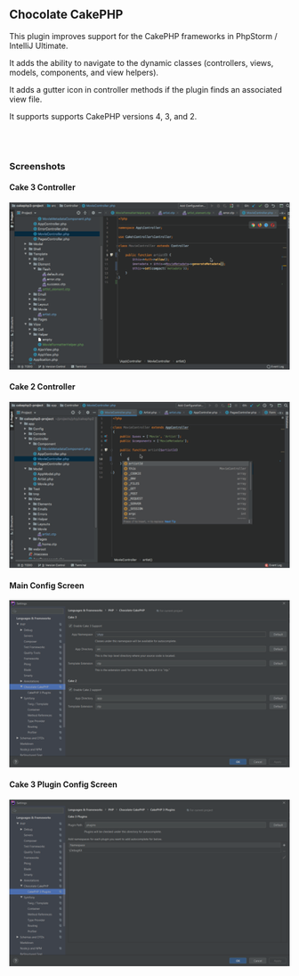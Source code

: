 ## Chocolate CakePHP

<!-- Plugin description -->
This plugin improves support for the CakePHP frameworks in PhpStorm / IntelliJ Ultimate.

It adds the ability to navigate to the dynamic classes (controllers, views, models, components, and view helpers).
 
It adds a gutter icon in controller methods if the plugin finds an associated view file.

It supports supports CakePHP versions 4, 3, and 2. 
<!-- Plugin description end -->

<br><br>

### Screenshots

#### Cake 3 Controller

![CakePHP 3 Controller](https://github.com/dmeybohm/chocolate-cakephp/blob/main/screenshots/cake3-controller.gif?raw=true)

#### Cake 2 Controller

![CakePHP 2 Controller](https://github.com/dmeybohm/chocolate-cakephp/blob/main/screenshots/cake2-controller.gif?raw=true)

#### Main Config Screen

![Main config screen](https://github.com/dmeybohm/chocolate-cakephp/blob/main/screenshots/main-preferences.gif?raw=true)

#### Cake 3 Plugin Config Screen

![CakePHP 3 Controller](https://github.com/dmeybohm/chocolate-cakephp/blob/main/screenshots/plugin-preferences.gif?raw=true)
